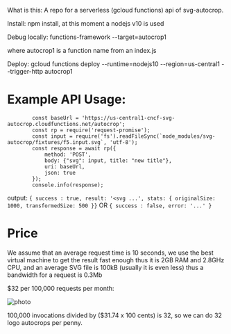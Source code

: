 What is this:
A repo for a serverless (gcloud functions) api of svg-autocrop.

Install: npm install, at this moment a nodejs v10 is used

Debug locally: functions-framework --target=autocrop1

where autocrop1 is a function name from an index.js

Deploy: gcloud functions deploy --runtime=nodejs10 --region=us-central1 --trigger-http autocrop1

# Example API Usage:

```
        const baseUrl = 'https://us-central1-cncf-svg-autocrop.cloudfunctions.net/autocrop';
        const rp = require('request-promise');
        const input = require('fs').readFileSync(`node_modules/svg-autocrop/fixtures/f5.input.svg`, 'utf-8');
        const response = await rp({
            method: 'POST',
            body: {"svg": input, title: "new title"},
            uri: baseUrl,
            json: true
        }); 
        console.info(response);
```
output: `{ success : true, result: '<svg ...', stats: { originalSize: 1000, transformedSize: 500 }}` OR `{ success : false, error: '...' }`


# Price
We assume that an average request time is 10 seconds, we use the best virtual machine to get the result fast enough thus it is 2GB RAM and 2.8GHz CPU, and an average SVG file is 100kB (usually it is even less) thus a bandwidth for a request is 0.3Mb

$32 per 100,000 requests per month:

![photo](https://i.imgur.com/A43XVLY.png)

100,000 invocations divided by ($31.74 x 100 cents) is 32, so we can do 32 logo autocrops per penny.